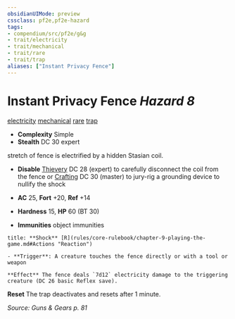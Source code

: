 ```yaml
---
obsidianUIMode: preview
cssclass: pf2e,pf2e-hazard
tags:
- compendium/src/pf2e/g&g
- trait/electricity
- trait/mechanical
- trait/rare
- trait/trap
aliases: ["Instant Privacy Fence"]
---
```

# Instant Privacy Fence *Hazard 8*  
[electricity](electricity.md "Electricity Energy & Element Trait")  [mechanical](mechanical.md "Mechanical Hazard Trait")  [rare](rare.md "Rare Rarity Trait")  [trap](trap.md "Trap Hazard Trait")  

- **Complexity** Simple
- **Stealth** DC 30 expert  

stretch of fence is electrified by a hidden Stasian coil.

- **Disable** [Thievery](skills.md#Thievery) DC 28 (expert) to carefully disconnect the coil from the fence or [Crafting](skills.md#Crafting) DC 30 (master) to jury-rig a grounding device to nullify the shock  

- **AC** 25, **Fort** +20, **Ref** +14
- **Hardness** 15, **HP** 60 (BT 30)
- **Immunities** object immunities

```ad-embed-ability
title: **Shock** [R](rules/core-rulebook/chapter-9-playing-the-game.md#Actions "Reaction")

- **Trigger**: A creature touches the fence directly or with a tool or weapon

**Effect** The fence deals `7d12` electricity damage to the triggering creature (DC 26 basic Reflex save).
```

**Reset** The trap deactivates and resets after 1 minute.  

*Source: Guns & Gears p. 81*